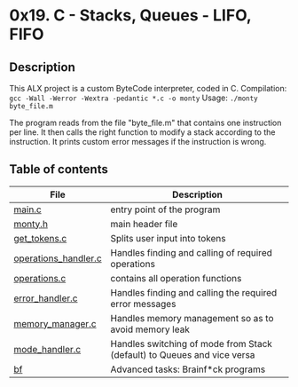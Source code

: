 # 0x19. C - Stacks, Queues - LIFO, FIFO

## Description

This ALX project is a custom ByteCode interpreter, coded in C.
Compilation:
```gcc -Wall -Werror -Wextra -pedantic *.c -o monty```
Usage:
```./monty byte_file.m```

The program reads from the file "byte_file.m" that contains one instruction per line.
It then calls the right function to modify a stack according to the instruction.
It prints custom error messages if the instruction is wrong.

## Table of contents

File | Description
---- | -----------
[main.c](./main.c) | entry point of the program
[monty.h](./monty.h) | main header file
[get_tokens.c](./get_tokens.c) | Splits user input into tokens
[operations_handler.c](./operations_handler.c) | Handles finding and calling of required operations
[operations.c](./operations.c) | contains all operation functions
[error_handler.c](./error_handler.c) | Handles finding and calling the required error messages
[memory_manager.c](./memory_managerr.c) | Handles memory management so as to avoid memory leak
[mode_handler.c](./mode_handler.c) | Handles switching of mode from Stack (default) to Queues and vice versa
[bf](./bf) | Advanced tasks: Brainf*ck programs
